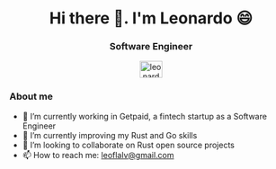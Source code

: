 <h1 align="center">Hi there 👋. I'm Leonardo 😄</h1>
<h3 align="center">Software Engineer</h3>

<p align="center">
<a href="https://www.linkedin.com/in/leonardo-fleitas/" target="blank"><img align="center" src="https://raw.githubusercontent.com/rahuldkjain/github-profile-readme-generator/master/src/images/icons/Social/linked-in-alt.svg" alt="leonardo-fleitas" height="30" width="40" /></a>
</p>

### **About me**

- 🔭 I’m currently working in Getpaid, a fintech startup as a Software Engineer
- 🌱 I’m currently improving my Rust and Go skills
- 👯 I’m looking to collaborate on Rust open source projects
- 📫 How to reach me: leoflalv@gmail.com


